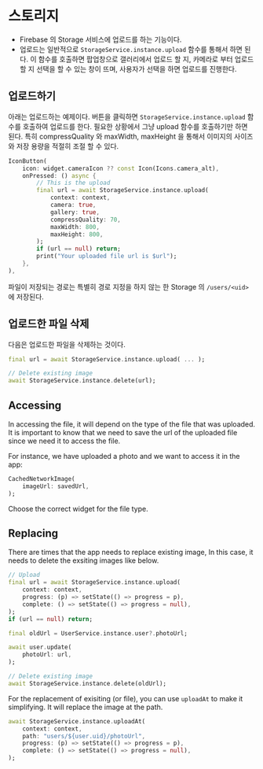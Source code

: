 # 스토리지

- Firebase 의 Storage 서비스에 업로드를 하는 기능이다.
- 업로드는 일반적으로 `StorageService.instance.upload` 함수를 통해서 하면 된다. 이 함수를 호출하면 팝업창으로 갤러리에서 업로드 할 지, 카메라로 부터 업로드 할 지 선택을 할 수 있는 창이 뜨며, 사용자가 선택을 하면 업로드를 진행한다.

## 업로드하기

아래는 업로드하는 예제이다. 버튼을 클릭하면 `StorageService.instance.upload` 함수를 호출하여 업로드를 한다. 필요한 상황에서 그냥 upload 함수를 호출하기만 하면 된다. 특히 compressQuality 와 maxWidth, maxHeight 을 통해서 이미지의 사이즈와 저장 용량을 적절히 조절 할 수 있다.

```dart
IconButton(
    icon: widget.cameraIcon ?? const Icon(Icons.camera_alt),
    onPressed: () async {
        // This is the upload
        final url = await StorageService.instance.upload(
            context: context,
            camera: true,
            gallery: true,
            compressQuality: 70,
            maxWidth: 800,
            maxHeight: 800,
        );
        if (url == null) return;
        print("Your uploaded file url is $url");
    },
),
```

파일이 저장되는 경로는 특별히 경로 지정을 하지 않는 한 Storage 의 `/users/<uid>` 에 저장된다.


## 업로드한 파일 삭제

다음은 업로드한 파일을 삭제하는 것이다.

```dart
final url = await StorageService.instance.upload( ... );

// Delete existing image
await StorageService.instance.delete(url);
```

## Accessing

In accessing the file, it will depend on the type of the file that was uploaded. It is important to know that we need to save the url of the uploaded file since we need it to access the file.

For instance, we have uploaded a photo and we want to access it in the app:

```dart
CachedNetworkImage(
    imageUrl: savedUrl,
);
```

Choose the correct widget for the file type.

## Replacing

There are times that the app needs to replace existing image, In this case, it needs to delete the exsiting images like below.

```dart
// Upload
final url = await StorageService.instance.upload(
    context: context,
    progress: (p) => setState(() => progress = p),
    complete: () => setState(() => progress = null),
);
if (url == null) return;

final oldUrl = UserService.instance.user?.photoUrl;

await user.update(
    photoUrl: url,
);

// Delete existing image
await StorageService.instance.delete(oldUrl);
```

For the replacement of exisiting (or file), you can use `uploadAt` to make it simplifying. It will replace the image at the path.

```dart
await StorageService.instance.uploadAt(
    context: context,
    path: "users/${user.uid}/photoUrl",
    progress: (p) => setState(() => progress = p),
    complete: () => setState(() => progress = null),
);
```
